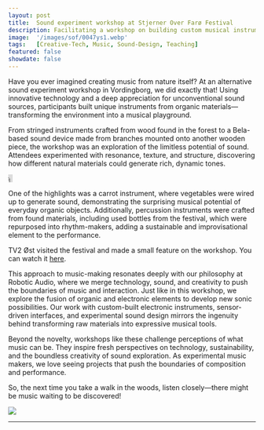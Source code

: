 ```yaml
---
layout: post
title:  Sound experiment workshop at Stjerner Over Farø Festival
description: Facilitating a workshop on building custom musical instruments and sound experiments at Stjerner Over Farø Festival
image:  '/images/sof/0047ys1.webp'
tags:   [Creative-Tech, Music, Sound-Design, Teaching]
featured: false
showdate: false
---
```


Have you ever imagined creating music from nature itself? At an alternative sound experiment workshop in Vordingborg, we did exactly that! Using innovative technology and a deep appreciation for unconventional sound sources, participants built unique instruments from organic materials—transforming the environment into a musical playground.

From stringed instruments crafted from wood found in the forest to a Bela-based sound device made from branches mounted onto another wooden piece, the workshop was an exploration of the limitless potential of sound. Attendees experimented with resonance, texture, and structure, discovering how different natural materials could generate rich, dynamic tones.

<p><iframe height=16 width=9 src="https://drive.google.com/file/d/1KQk0JCYYcRaDOewFv7cCJKZCyhfMCPXo/preview" allow="autoplay; encrypted-media" frameborder="0" allowfullscreen></iframe></p>

One of the highlights was a carrot instrument, where vegetables were wired up to generate sound, demonstrating the surprising musical potential of everyday organic objects. Additionally, percussion instruments were crafted from found materials, including used bottles from the festival, which were repurposed into rhythm-makers, adding a sustainable and improvisational element to the performance.

TV2 Øst visited the festival and made a small feature on the workshop. You can watch it [here](https://www.tv2east.dk/vordingborg/goer-stroem-i-guleroedder-til-musik-alternativ-havefest-laver-musik-med-groentsager).

This approach to music-making resonates deeply with our philosophy at Robotic Audio, where we merge technology, sound, and creativity to push the boundaries of music and interaction. Just like in this workshop, we explore the fusion of organic and electronic elements to develop new sonic possibilities. Our work with custom-built electronic instruments, sensor-driven interfaces, and experimental sound design mirrors the ingenuity behind transforming raw materials into expressive musical tools.

Beyond the novelty, workshops like these challenge perceptions of what music can be. They inspire fresh perspectives on technology, sustainability, and the boundless creativity of sound exploration. As experimental music makers, we love seeing projects that push the boundaries of composition and performance.

So, the next time you take a walk in the woods, listen closely—there might be music waiting to be discovered!

![]({{site.baseurl}}/images/sof/IMG_5019.jpg#wide)



<hr>

